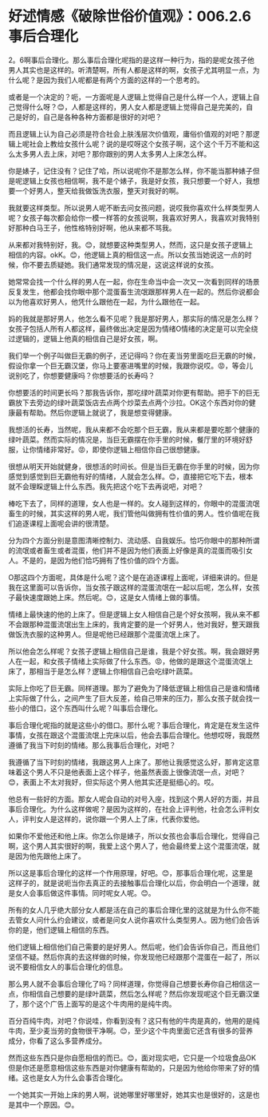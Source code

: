 # 好述情感《破除世俗价值观》：006.2.6事后合理化

2。6啊事后合理化。那么事后合理化呢指的是这样一种行为，指的是呢女孩子他男人其实也是这样的。听清楚啊，所有人都是这样的啊，女孩子尤其明显一点，为什么呢？是因为我们人呢都是有两个方面的这样的一个思考的。

或者是一个决定的？呃，一方面呢是人逻辑上觉得自己是什么样一个人，逻辑上自己觉得什么呀？😊，人都是这样的，男人女人都是逻辑上觉得自己是完美的，自己是好的，自己是各种各种方面都是很好的对吧？

而且逻辑上认为自己必须是符合社会上肤浅层次价值观，庸俗价值观的对吧？那逻辑上呢社会上教给女孩什么呢？说的是哎呀这个女孩子啊，这个这个千万不能和这么太多男人去上床，对吧？那你跟别的男人太多男人上床怎么样。

你是婊子，记住没有？记住了哈，所以说呢你不是那怎么样，你不能当那种婊子但是呢逻辑上女孩也相信啊，我不是个婊子，我是好女孩，我只想要一个好人，我想要一个好男人，整天给我做饭洗衣服，整天对我好的啊。

我就要这样类型。所以说男人呢不断去问女孩问题，说哎我你喜欢什么样类型男人呢？女孩子每次都会给你一模一样答的女孩说啊，我喜欢好男人，我喜欢对我特别好那种白马王子，他性格特别好啊，他从来都不骂我。

从来都对我特别好，我。😊，就想要这种类型男人，然而，这只是女孩子逻辑上相信的内容。okK。😊，他逻辑上真的相信这一点。所以女孩当她说这一点的时候，你不要去质疑她。我们通常发现的情况是，这说这样说的女孩。

她常常会找一个什么样的男人在一起，你在生命当中会一次又一次看到同样的场景反复发生，他都会找你眼中那个混蛋畜生流氓跟那样男人在一起的。然后你说都会以为他喜欢好男人，他凭什么跟他在一起，为什么跟他在一起。

妈的我就是那好男人，他怎么看不见呢？我是那好男人，那实际的情况是怎么样？女孩子包括人所有人都这样，最终做出决定是因为情绪O情绪的决定是可以完全绕过逻辑的，逻辑上他真的相信自己是好女孩，啊。

我们举一个例子叫做巨无霸的例子，还记得吗？你在麦当劳里面吃巨无霸的时候，假设你拿一个巨无霸汉堡，你马上要塞进嘴里的时候，我跟你说哎。😡，等会儿说别吃了，你想要健康吗？你想要活的长寿吗？

你想要活的时间更长吗？那我告诉你，那吃绿叶蔬菜对你更有帮助。把手下的巨无霸放下去旁边的绿叶蔬菜饭店去点两个炒菜去点两个沙拉。OK这个东西对你的健康最有帮助。然后你逻辑上就说了，我是想变得健康。

我想活的长寿，当然呢，我从来都不会吃那个巨无霸，我从来都是要吃那个健康的绿叶蔬菜。然而实际的情况是，当巨无霸摆在你手里的时候，餐厅里的环境好舒服，让你情绪非常好。😡，即使你逻辑上相信你自己很想健康。

很想从明天开始就健身，很想活的时间长。但是当巨无霸在你手里的时候，因为你感觉到感觉到巨无霸他有好的情绪，人就会怎么样。😊，直接把它吃下去，根本就不会理睬逻辑上什么东西。我先把这个吃下去再说吧，对吧？

棒吃下去了，同样的道理，女人也是一样的。女人碰到这样的，你眼中的混蛋流氓畜生的时候，其实这样的男人呢，我们管他叫做拥有性价值的男人。性价值呢在我们追逐课程上面呢会讲的很清楚。

分为四个方面分别是意图清晰控制力、流动感、自我娱乐。恰巧你眼中的那种所谓的流氓或者畜生或者混蛋，他们并不是因为他们表面上好像是真的混蛋而吸引女人。不是的，是因为他们恰巧拥有了性价值的四个方面。

O那这四个方面呢，具体是什么呢？这个是在追逐课程上面呢，详细来讲的。但是我在这里面可以告诉你，当女孩子跟这样的混蛋流氓在一起以后呢，怎么样，女孩子最快速度跟她上床。然后呢。😊，这是女人情绪上做的事情。

情绪上最快速的他的上床了。但是逻辑上女人相信自己是个好女孩啊，我从来不都不会跟那种混蛋流氓出生上床的，我肯定要的是一个好男人，他对我好，整天跟我做饭洗衣服的这种男人。但是呢他已经跟那个混蛋流氓上床了。

所以他会怎么样呢？女孩子逻辑上相信自己是谁，我是个好女孩。啊，我会跟好男人在一起，和女孩子情绪上实际做了什么东西。😡，他做的是跟这个混蛋流氓上床了，那相当于是怎么样？逻辑上你相信自己会吃绿叶蔬菜。

实际上你吃了巨无霸。同样道理。那为了避免为了降低逻辑上相信自己是谁和情绪上实际做了什么，之间产生了巨大反差，给自己带来的压力，那么女孩子就会找一些小的借口，这个东西叫什么呢？叫事后合理化。

事后合理化呢指的就是这些小的借口。那什么呢？事后合理化，肯定是在发生这件事情，女孩在跟这个混蛋流氓上完床以后，他会去事后合理化。他想哎呀，我既然遵循了我当下时刻的情绪。那么我事后合理化，对吧？

我遵循了当下时刻的情绪，我跟这男人上床了。那他让我感觉这么好，那肯定这意味着这个男人不只是他表面上这个样子，他虽然表面上很像流氓一点，对吧？😊，表面上不太对我好，但实际这个男人他其实还是挺细心的。哎。

他总有一些好的方面。那女人呢会自动的对号入座，找到这个男人好的方面，并且事后合理化。为什么这样做呢？是因为这样的，在社会上评判他，社会怎么评判女人，评判女人是这样的，说你跟一个男人上了床，代表你爱他。

如果你不爱他还和他上床。你怎么你是婊子，所以女孩也会事后合理化，觉得自己啊，这个男人其实很好的啊，我爱上这个男人了，他会最终爱上这个混蛋流氓，就是因为他先跟他上床了。

所以这是事后合理化的这样一个作用原理，好吧。😊，那事后合理化呢，这里是这样子的，就是说呃当你去真正的去接触事后合理化以后，你会明白一个道理，就是女人会事后做这件事情。同时呢女人呢。😊。

所有的女人几乎绝大部分女人都是活在自己的事后合理化里的这就是为什么你不能去管女人问什么约会建议，或者是问女人说你喜欢什么类型男人。因为他们会告诉你的是，他们逻辑上相信的东西。

他们逻辑上相信他们自己需要的是好男人。然后呢，他们会告诉你自己，而且他们坚信不疑。然后你真的去这样做的时候，你发现他已经跟那个混蛋在一起了，所以说不要相信女人的事后合理化的信息。

那么男人就不会事后合理化了吗？同样道理，你觉得自己想要长寿你自己相信这一点，你相信自己想要的是绿叶蔬菜，然后怎么样呢？然后你发现呢这个巨无霸汉堡了，那个这个广告上面写的是这个牛肉用的是纯牛肉。

百分百纯牛肉，对吧？你说哇，你看到没有？这只有他的牛肉是真的，他用的是纯牛肉，至少麦当劳的食物很干净啊。😊，至少这个牛肉里面它还含有很多的营养成分，你看了这么多营养成分。

然而这些东西只是你自愿相信的而已。😊，面对现实吧，它只是一个垃圾食品OK但是你还是愿意相信这些东西是对你健康有帮助的，只是因为他给你带来了好的情绪。这也是女人为什么会事否合理化。

一个她其实一开始上床的男人啊，说她哪里好哪里好，她其实也是很好的，这是也是其中一个原因。😊。
